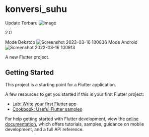 # konversi_suhu
Update Terbaru
![image](https://user-images.githubusercontent.com/92065895/228716628-751be530-a64f-4806-a816-8fcb601771f6.png)

2.0

Mode Dekstop
![Screenshot 2023-03-16 100836](https://user-images.githubusercontent.com/92065895/225503287-da12e76e-d5e7-4121-b3f3-72ab5edc277b.png)
Mode Android
![Screenshot 2023-03-16 100913](https://user-images.githubusercontent.com/92065895/225503576-3ad1299b-69c1-4a67-a5ab-b284c3c4f372.png)

A new Flutter project.

## Getting Started

This project is a starting point for a Flutter application.

A few resources to get you started if this is your first Flutter project:

- [Lab: Write your first Flutter app](https://docs.flutter.dev/get-started/codelab)
- [Cookbook: Useful Flutter samples](https://docs.flutter.dev/cookbook)

For help getting started with Flutter development, view the
[online documentation](https://docs.flutter.dev/), which offers tutorials,
samples, guidance on mobile development, and a full API reference.
